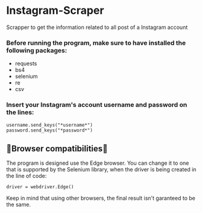 # Instagram-Scraper
Scrapper to get the information related to all post of a Instagram account


### Before running the program, make sure to have installed the following packages:
- requests
- bs4 
- selenium
- re
- csv


### Insert your Instagram's account **username** and **password** on the lines:
```
username.send_keys("*username*")
password.send_keys("*password*")
```

## 🚨Browser compatibilities🚨
The program is designed use the Edge browser. You can change it to one that is supported by the Selenium library, when the driver is being created in the line of code:
```
driver = webdriver.Edge()
```
Keep in mind that using other browsers, the final result isn't garanteed to be the same.
